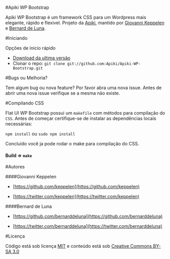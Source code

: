 #Apiki WP Bootstrap

Apiki WP Bootstrap é um framework CSS para um Wordpress mais elegante, rápido e flexivel. Projeto da [Apiki](https://twitter.com/apikiWordPress), mantido por [Giovanni Keppelen](https://twitter.com/keppelen) e [Bernard de Luna](https://twitter.com/bernarddeluna).


#Iniciando


Opções de inicio rápido

* [Download da ultima versão](https://github.com/Apiki/Apiki-WP-Bootstrap/archive/master.zip)
* Clonar o repo: `git clone git://github.com:Apiki/Apiki-WP-Bootstrap.git`

#Bugs ou Melhoria?

Tem algum bug ou nova feature? 	Por favor abra uma nova issue. Antes de abrir uma nova issue verifique se a mesma não existe.

#Compilando CSS


Flat UI WP Bootstrap possui um `makefile` com métodos para compilação do `CSS`. Antes de começar certifique-se de instalar as dependências locais necessárias:

`npm install` ou `sudo npm install`

Concluído você ja pode rodar o make para compilação do CSS.

#### Build => `make`


#Autores


####Giovanni Keppelen

* [https://github.com/keppelen](https://github.com/keppelen)

* [https://twitter.com/keppelen](https://twitter.com/keppelen)

####Bernard de Luna

* [https://github.com/bernarddeluna](https://github.com/bernarddeluna)

* [https://twitter.com/bernarddeluna](https://twitter.com/bernarddeluna)


#Licença


Código está sob licença [MIT](http://rem.mit-license.org/) e conteúdo está sob [Creative Commons BY-SA 3.0](http://creativecommons.org/licenses/by-sa/3.0/deed.en_US)
